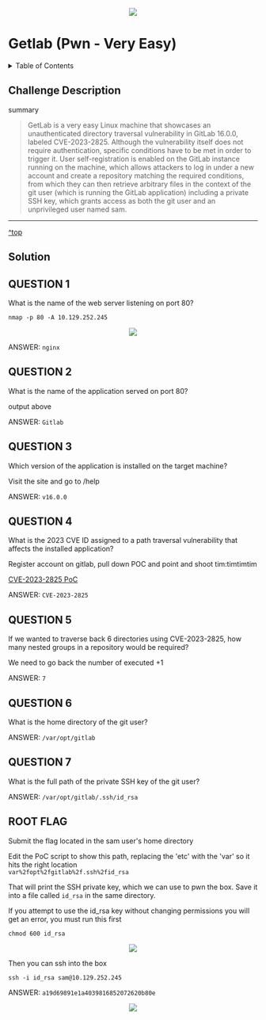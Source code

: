 <a id="top"></a>
<p align="center"><img src="https://github.com/user-attachments/assets/de41ac6e-ba70-41cf-bc13-d93fd788e35c"/></p>

# Getlab (Pwn - Very Easy)

<details>
  <summary>Table of Contents</summary>
  
+ [Challenge Description](#challenge-description)
+ [Solution](#Solution)
</details>

## Challenge Description

summary

>GetLab is a very easy Linux machine that showcases an unauthenticated directory traversal vulnerability in GitLab 16.0.0, labeled CVE-2023-2825. Although the vulnerability itself does not require authentication, specific conditions have to be met in order to trigger it. User self-registration is enabled on the GitLab instance running on the machine, which allows attackers to log in under a new account and create a repository matching the required conditions, from which they can then retrieve arbitrary files in the context of the git user (which is running the GitLab application) including a private SSH key, which grants access as both the git user and an unprivileged user named sam.

---

[^top](#top)
## Solution

## QUESTION 1
What is the name of the web server listening on port 80?

```
nmap -p 80 -A 10.129.252.245
  ```
<p align="center"><img src="https://github.com/user-attachments/assets/2c1a7d11-bb17-4cac-8c59-e97f19b7d9c8"/></p>

ANSWER: `nginx`


## QUESTION 2
What is the name of the application served on port 80?

output above

ANSWER: `Gitlab`


## QUESTION 3 
Which version of the application is installed on the target machine?

Visit the site and go to /help

ANSWER: `v16.0.0`


## QUESTION 4
What is the 2023 CVE ID assigned to a path traversal vulnerability that affects the installed application?

Register account on gitlab, pull down POC and point and shoot
tim:timtimtim

[CVE-2023-2825 PoC](https://github.com/Occamsec/CVE-2023-2825/blob/main/poc.py)

ANSWER: `CVE-2023-2825`





## QUESTION 5
If we wanted to traverse back 6 directories using CVE-2023-2825, how many nested groups in a repository would be required?

We need to go back the number of executed +1

ANSWER: `7`



## QUESTION 6
What is the home directory of the git user?

ANSWER: `/var/opt/gitlab`


## QUESTION 7 
What is the full path of the private SSH key of the git user?

ANSWER: `/var/opt/gitlab/.ssh/id_rsa`


## ROOT FLAG
Submit the flag located in the sam user's home directory

Edit the PoC script to show this path, replacing the 'etc' with the 'var' so it hits the right location  
`var%2fopt%2fgitlab%2f.ssh%2fid_rsa`

That will print the SSH private key, which we can use to pwn the box. Save it into a file called `id_rsa` in the same directory.

If you attempt to use the id_rsa key without changing permissions you will get an error, you must run this first
```
chmod 600 id_rsa
  ```

<p align="center"><img src="https://github.com/user-attachments/assets/76d56d70-e94d-45f7-acdf-ce5f8ac77b6c"/></p>


Then you can ssh into the box

```
ssh -i id_rsa sam@10.129.252.245
  ```

ANSWER: `a19d69891e1a4039816852072620b80e`


<p align="center"><img src="https://github.com/user-attachments/assets/cc1cc175-93a7-4d81-b42c-553e2ff2a91d"/></p>

